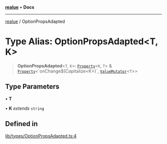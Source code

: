 [**realue**](../README.md) • **Docs**

***

[realue](../README.md) / OptionPropsAdapted

# Type Alias: OptionPropsAdapted\<T, K\>

> **OptionPropsAdapted**\<`T`, `K`\>: [`Property`](Property.md)\<`K`, `T`\> & [`Property`](Property.md)\<\`onChange$\{Capitalize\<K\>\}\`, [`ValueMutator`](ValueMutator.md)\<`T`\>\>

## Type Parameters

• **T**

• **K** *extends* `string`

## Defined in

[lib/types/OptionPropsAdapted.ts:4](https://github.com/nevoland/realue/blob/3b94de974007eb3f6e3fed9f3fba05ea8113f723/lib/types/OptionPropsAdapted.ts#L4)
